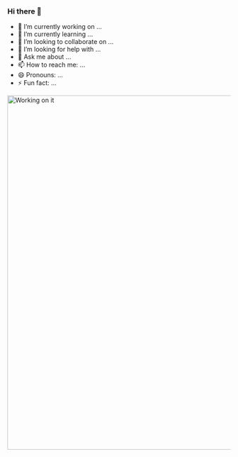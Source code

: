 ### Hi there 👋


- 🔭 I’m currently working on ...
- 🌱 I’m currently learning ...
- 👯 I’m looking to collaborate on ...
- 🤔 I’m looking for help with ...
- 💬 Ask me about ...
- 📫 How to reach me: ...
- 😄 Pronouns: ...
- ⚡ Fun fact: ...

<img align= "center"  alt= "Working on it" width= "800" src="https://i.pinimg.com/originals/a2/dc/96/a2dc9668f2cf170fe3efeb263128b0e7.gif">

